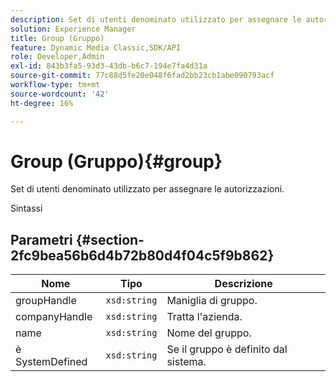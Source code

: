 ```yaml
---
description: Set di utenti denominato utilizzato per assegnare le autorizzazioni.
solution: Experience Manager
title: Group (Gruppo)
feature: Dynamic Media Classic,SDK/API
role: Developer,Admin
exl-id: 843b3fa5-93d3-43db-b6c7-194e7fa4d31a
source-git-commit: 77c88d5fe20e048f6fad2bb23cb1abe090793acf
workflow-type: tm+mt
source-wordcount: '42'
ht-degree: 16%

---
```


# Group (Gruppo){#group}

Set di utenti denominato utilizzato per assegnare le autorizzazioni.

Sintassi

## Parametri {#section-2fc9bea56b6d4b72b80d4f04c5f9b862}

| Nome | Tipo | Descrizione |
|---|---|---|
| groupHandle | `xsd:string` | Maniglia di gruppo. |
| companyHandle | `xsd:string` | Tratta l&#39;azienda. |
| name | `xsd:string` | Nome del gruppo. |
| è SystemDefined | `xsd:string` | Se il gruppo è definito dal sistema. |
